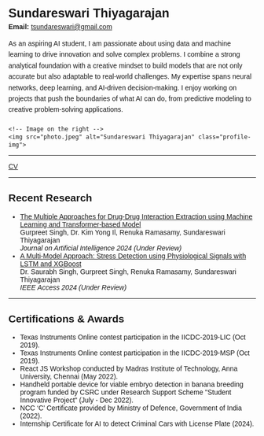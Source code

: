<!DOCTYPE html>
<html lang="en">
<head>
  <meta charset="UTF-8">
  <meta name="viewport" content="width=device-width, initial-scale=1.0">
  <title>Sundareswari Thiyagarajan</title>
  <style>
    /* Basic styling */
    body {
      font-family: Arial, sans-serif;
      margin: 20px;
    }

    /* Flexbox container for the image and contact details */
    .container {
      display: flex;
      align-items: center;
      justify-content: space-between;
      gap: 20px; /* Space between the image and info */
    }

    /* Image styling */
    .profile-img {
      width: 150px;
      height: auto;
      border-radius: 8px;
    }

    /* Right-side content */
    .info {
      flex-grow: 1;
      display: flex;
      flex-direction: column;
      justify-content: center;
    }

    /* Name and email alignment */
    .info h1 {
      margin: 0;
      font-size: 1.8em;
    }

    .info p {
      margin: 5px 0;
    }

    /* Self-introduction */
    .info .introduction {
      margin-top: 10px;
      font-size: 1em;
      line-height: 1.6;
    }

    /* Responsive design for smaller screens */
    @media screen and (max-width: 768px) {
      .container {
        flex-direction: column;
        align-items: center;
        text-align: center;
      }

      .profile-img {
        margin-bottom: 20px;
      }

      .info {
        align-items: center;
      }
    }
  </style>
</head>
<body>

  <div class="container">
    <!-- Name, email, and self-introduction on the left -->
    <div class="info">
      <h1>Sundareswari Thiyagarajan</h1>
      <p><strong>Email:</strong> <a href="mailto:tsundareswari@gmail.com">tsundareswari@gmail.com</a></p>
      <p class="introduction">
        As an aspiring AI student, I am passionate about using data and machine learning to drive innovation and solve complex problems. I combine a strong analytical foundation with a creative mindset to build models that are not only accurate but also adaptable to real-world challenges. My expertise spans neural networks, deep learning, and AI-driven decision-making. I enjoy working on projects that push the boundaries of what AI can do, from predictive modeling to creative problem-solving applications.
      </p>
    </div>

    <!-- Image on the right -->
    <img src="photo.jpeg" alt="Sundareswari Thiyagarajan" class="profile-img">
  </div>

  <hr>

  <a href="CV.pdf">CV</a>

  <hr>

  <h2>Recent Research</h2>
  <ul>
    <li>
      <a href="link-to-pdf.pdf">The Multiple Approaches for Drug-Drug Interaction Extraction using Machine Learning and Transformer-based Model</a><br>
      Gurpreet Singh, Dr. Kim Yong Il, Renuka Ramasamy, Sundareswari Thiyagarajan<br>
      <em>Journal on Artificial Intelligence 2024 (Under Review)</em>
    </li>
    <li>
      <a href="link-to-pdf.pdf">A Multi-Model Approach: Stress Detection using Physiological Signals with LSTM and XGBoost</a><br>
      Dr. Saurabh Singh, Gurpreet Singh, Renuka Ramasamy, Sundareswari Thiyagarajan<br>
      <em>IEEE Access 2024 (Under Review)</em>
    </li>
  </ul>

  <hr>

  <h2>Certifications & Awards</h2>
  <ul>
    <li>Texas Instruments Online contest participation in the IICDC-2019-LIC (Oct 2019).</li>
    <li>Texas Instruments Online contest participation in the IICDC-2019-MSP (Oct 2019).</li>
    <li>React JS Workshop conducted by Madras Institute of Technology, Anna University, Chennai (May 2022).</li>
    <li>Handheld portable device for viable embryo detection in banana breeding program funded by CSRC under Research Support Scheme "Student Innovative Project" (July - Dec 2022).</li>
    <li>NCC ‘C’ Certificate provided by Ministry of Defence, Government of India (2022).</li>
    <li>Internship Certificate for AI to detect Criminal Cars with License Plate (2024).</li>
  </ul>

</body>
</html>
